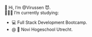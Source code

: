 👋 Hi, I’m @Virussen 😈.<br>
👨🏼‍🎓 I’m currently studying:
 - 💻 Full Stack Development Bootcamp. 
 - @ 🏦 Novi Hogeschool Utrecht.

<!---
Virussen/Virussen is a ✨ special ✨ repository because its `README.md` (this file) appears on your GitHub profile.
You can click the Preview link to take a look at your changes.
--->
